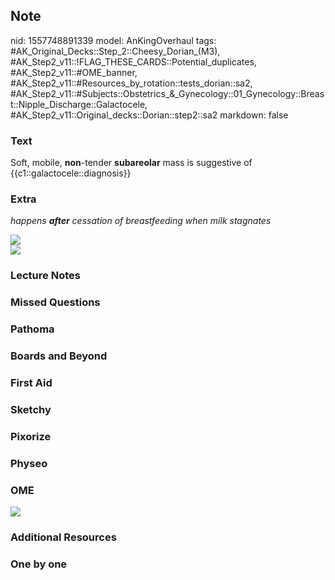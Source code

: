 ## Note
nid: 1557748891339
model: AnKingOverhaul
tags: #AK_Original_Decks::Step_2::Cheesy_Dorian_(M3), #AK_Step2_v11::!FLAG_THESE_CARDS::Potential_duplicates, #AK_Step2_v11::#OME_banner, #AK_Step2_v11::#Resources_by_rotation::tests_dorian::sa2, #AK_Step2_v11::#Subjects::Obstetrics_&_Gynecology::01_Gynecology::Breast::Nipple_Discharge::Galactocele, #AK_Step2_v11::Original_decks::Dorian::step2::sa2
markdown: false

### Text
Soft, mobile, <b>non</b>-tender <b>subareolar</b> mass is
suggestive of {{c1::galactocele::diagnosis}}

### Extra
<i>happens <b>after</b> cessation of breastfeeding when milk
stagnates</i>
<div>
  <i><img src="paste-277046865428483.jpg"></i>
</div><img src="hmm%20(2).png">

### Lecture Notes


### Missed Questions


### Pathoma


### Boards and Beyond


### First Aid


### Sketchy


### Pixorize


### Physeo


### OME
<div class="ome-widget">
  <a href="https://onlinemeded.org?ref=anki"><img src=
  "_OME_AnkiFlashcards_General_7.png"></a>
</div>

### Additional Resources


### One by one

